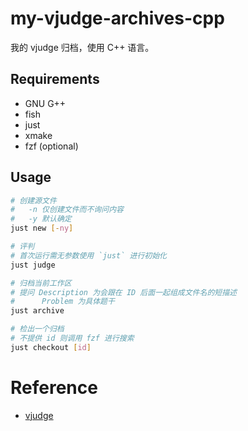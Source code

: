 # my-vjudge-archives-cpp

我的 vjudge 归档，使用 C++ 语言。

## Requirements

- GNU G++
- fish
- just
- xmake
- fzf (optional)

## Usage

```sh
# 创建源文件
#   -n 仅创建文件而不询问内容
#   -y 默认确定
just new [-ny]

# 评判
# 首次运行需无参数使用 `just` 进行初始化
just judge

# 归档当前工作区
# 提问 Description 为会跟在 ID 后面一起组成文件名的短描述
#      Problem 为具体题干
just archive

# 检出一个归档
# 不提供 id 则调用 fzf 进行搜索
just checkout [id]
```

# Reference

- [vjudge](https://vjudge.net/problem)
